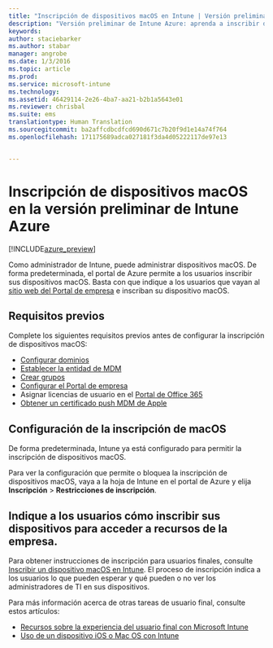 ```yaml
---
title: "Inscripción de dispositivos macOS en Intune | Versión preliminar de Intune Azure | Microsoft Docs"
description: "Versión preliminar de Intune Azure: aprenda a inscribir dispositivos macOS en la versión preliminar de Intune Azure."
keywords: 
author: staciebarker
ms.author: stabar
manager: angrobe
ms.date: 1/3/2016
ms.topic: article
ms.prod: 
ms.service: microsoft-intune
ms.technology: 
ms.assetid: 46429114-2e26-4ba7-aa21-b2b1a5643e01
ms.reviewer: chrisbal
ms.suite: ems
translationtype: Human Translation
ms.sourcegitcommit: ba2affcdbcdfcd690d671c7b20f9d1e14a74f764
ms.openlocfilehash: 171175689adca027181f3da4d05222117de97e13


---
```


# <a name="enroll-macos-devices-in-intune-azure-preview"></a>Inscripción de dispositivos macOS en la versión preliminar de Intune Azure

[!INCLUDE[azure_preview](../includes/azure_preview.md)]

Como administrador de Intune, puede administrar dispositivos macOS. De forma predeterminada, el portal de Azure permite a los usuarios inscribir sus dispositivos macOS. Basta con que indique a los usuarios que vayan al [sitio web del Portal de empresa](http://portal.manage.microsoft.com) e inscriban su dispositivo macOS. 

## <a name="prerequisites"></a>Requisitos previos

Complete los siguientes requisitos previos antes de configurar la inscripción de dispositivos macOS:

- [Configurar dominios](https://docs.microsoft.com/intune/get-started/start-with-a-paid-subscription-to-microsoft-intune-step-2)
- [Establecer la entidad de MDM](set-mdm-authority.md)
- [Crear grupos](https://docs.microsoft.com/intune/get-started/start-with-a-paid-subscription-to-microsoft-intune-step-5)
- [Configurar el Portal de empresa](/intune-azure/manage-apps/company-portal-app.md)
- Asignar licencias de usuario en el [Portal de Office 365](http://go.microsoft.com/fwlink/p/?LinkId=698854)
- [Obtener un certificado push MDM de Apple](get-an-apple-mdm-push-certificate.md)

## <a name="set-up-macos-enrollment"></a>Configuración de la inscripción de macOS

De forma predeterminada, Intune ya está configurado para permitir la inscripción de dispositivos macOS. 

Para ver la configuración que permite o bloquea la inscripción de dispositivos macOS, vaya a la hoja de Intune en el portal de Azure y elija **Inscripción** > **Restricciones de inscripción**. 

## <a name="tell-your-users-how-to-enroll-their-devices-to-access-company-resources"></a>Indique a los usuarios cómo inscribir sus dispositivos para acceder a recursos de la empresa.

Para obtener instrucciones de inscripción para usuarios finales, consulte [Inscribir un dispositivo macOS en Intune](https://docs.microsoft.com/intune/enduser/enroll-your-device-in-intune-macos). El proceso de inscripción indica a los usuarios lo que pueden esperar y qué pueden o no ver los administradores de TI en sus dispositivos.

Para más información acerca de otras tareas de usuario final, consulte estos artículos:

- [Recursos sobre la experiencia del usuario final con Microsoft Intune](https://docs.microsoft.com/intune/deploy-use/what-to-tell-your-end-users-about-using-microsoft-intune)
- [Uso de un dispositivo iOS o Mac OS con Intune](https://docs.microsoft.com/intune/enduser/using-your-ios-or-mac-os-x-device-with-intune)


<!--HONumber=Feb17_HO1-->


